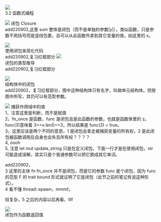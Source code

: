 ![](./img/2022-08-17-17-20-41.png)  
3.2 函数式编程

![](./img/2022-08-17-17-23-21.png)
闭包 Closure  
add220902,这里 sum 整体是闭包（而不是单独的参数|y|），类似函数，只是参数不用括号而是竖线包裹，且可以从此函数外拿到其它变量的值，如这里的 x。

![](./img/2022-08-17-17-32-21.png)  
使用闭包来简化代码  
add220902,复习红框部分
![](./img/2022-08-17-17-37-02.png)  
闭包的类型推导  
add220902,复习红框部分

![](./img/2022-08-17-18-05-43.png)  
结构体中的闭包  
add220902，复习红框部分，图中这种结构体只有名字，叫做单元结构体。但按图中所写，其仍可以有范型参数。

![](./img/2022-08-17-19-47-53.png)
捕获作用域中的值  
1，注意这里是判断，而不是赋值  
2，fn_once 是函数，func 是闭包且是此函数的参数，也就是函数体里的 z。func(3)意味着 3==x.len()==3，所以结果是 func(3) = true。  
3，这里应该是两个不同的意思，1 是闭包会拿走被捕获变量的所有权，2 是此闭包被函数调用后自身也会失去所有权？？？？  
4, oooh  
5, 注意 let mut update_string 只是在定义闭包，下面一行才是在使用闭包，str 可能造成误解，其实只是个普通参数可以把它换成其它单词。

add220902，  
3 这里的主体 fn fn_once 并不是闭包，而是它的参数 func 是个闭包，因为 func 的范型 F 的 trait bound 形式就证明了它是闭包（此节之前的笔记有说这种形式）。  
4 看不懂 thread::spawn，mmmf。

较复杂，5 之后的内容以后再看，lllf

![](./img/2022-08-17-19-55-22.png)  
闭包作为函数返回值
